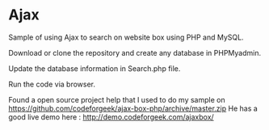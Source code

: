 # Ajax

Sample of using Ajax to search on website box using PHP and MySQL.

Download or clone the repository and create any database in PHPMyadmin.

Update the database information in Search.php file.

Run the code via browser.

Found a open source project help that I used to do my sample on https://github.com/codeforgeek/ajax-box-php/archive/master.zip
He has a good live demo here : http://demo.codeforgeek.com/ajaxbox/
